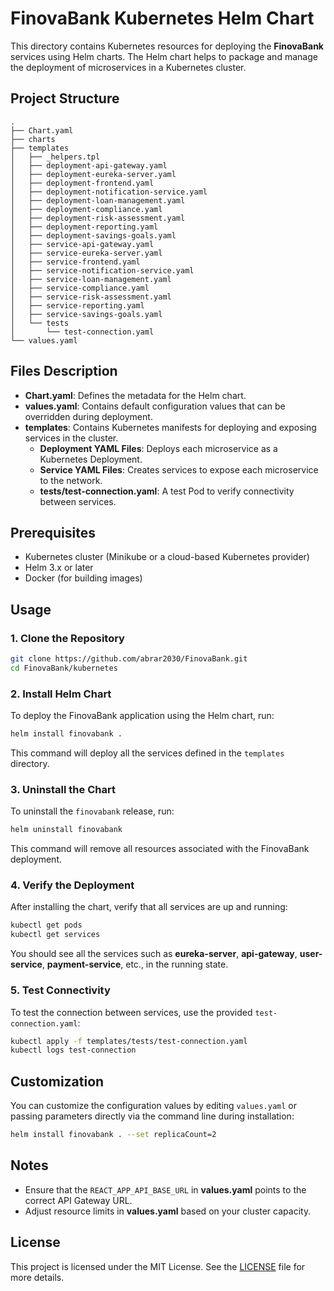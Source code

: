 # FinovaBank Kubernetes Helm Chart

This directory contains Kubernetes resources for deploying the **FinovaBank** services using Helm charts. The Helm chart helps to package and manage the deployment of microservices in a Kubernetes cluster.

## Project Structure

```
.
├── Chart.yaml
├── charts
├── templates
│   ├── _helpers.tpl
│   ├── deployment-api-gateway.yaml
│   ├── deployment-eureka-server.yaml
│   ├── deployment-frontend.yaml
│   ├── deployment-notification-service.yaml
│   ├── deployment-loan-management.yaml
│   ├── deployment-compliance.yaml
│   ├── deployment-risk-assessment.yaml
│   ├── deployment-reporting.yaml
│   ├── deployment-savings-goals.yaml
│   ├── service-api-gateway.yaml
│   ├── service-eureka-server.yaml
│   ├── service-frontend.yaml
│   ├── service-notification-service.yaml
│   ├── service-loan-management.yaml
│   ├── service-compliance.yaml
│   ├── service-risk-assessment.yaml
│   ├── service-reporting.yaml
│   ├── service-savings-goals.yaml
│   └── tests
│       └── test-connection.yaml
└── values.yaml
```

## Files Description

- **Chart.yaml**: Defines the metadata for the Helm chart.
- **values.yaml**: Contains default configuration values that can be overridden during deployment.
- **templates**: Contains Kubernetes manifests for deploying and exposing services in the cluster.
    - **Deployment YAML Files**: Deploys each microservice as a Kubernetes Deployment.
    - **Service YAML Files**: Creates services to expose each microservice to the network.
    - **tests/test-connection.yaml**: A test Pod to verify connectivity between services.

## Prerequisites

- Kubernetes cluster (Minikube or a cloud-based Kubernetes provider)
- Helm 3.x or later
- Docker (for building images)

## Usage

### 1. Clone the Repository

```sh
git clone https://github.com/abrar2030/FinovaBank.git
cd FinovaBank/kubernetes
```

### 2. Install Helm Chart

To deploy the FinovaBank application using the Helm chart, run:

```sh
helm install finovabank .
```

This command will deploy all the services defined in the `templates` directory.

### 3. Uninstall the Chart

To uninstall the `finovabank` release, run:

```sh
helm uninstall finovabank
```

This command will remove all resources associated with the FinovaBank deployment.

### 4. Verify the Deployment

After installing the chart, verify that all services are up and running:

```sh
kubectl get pods
kubectl get services
```

You should see all the services such as **eureka-server**, **api-gateway**, **user-service**, **payment-service**, etc., in the running state.

### 5. Test Connectivity

To test the connection between services, use the provided `test-connection.yaml`:

```sh
kubectl apply -f templates/tests/test-connection.yaml
kubectl logs test-connection
```

## Customization

You can customize the configuration values by editing `values.yaml` or passing parameters directly via the command line during installation:

```sh
helm install finovabank . --set replicaCount=2
```

## Notes

- Ensure that the `REACT_APP_API_BASE_URL` in **values.yaml** points to the correct API Gateway URL.
- Adjust resource limits in **values.yaml** based on your cluster capacity.

## License

This project is licensed under the MIT License. See the [LICENSE](../LICENSE) file for more details.
